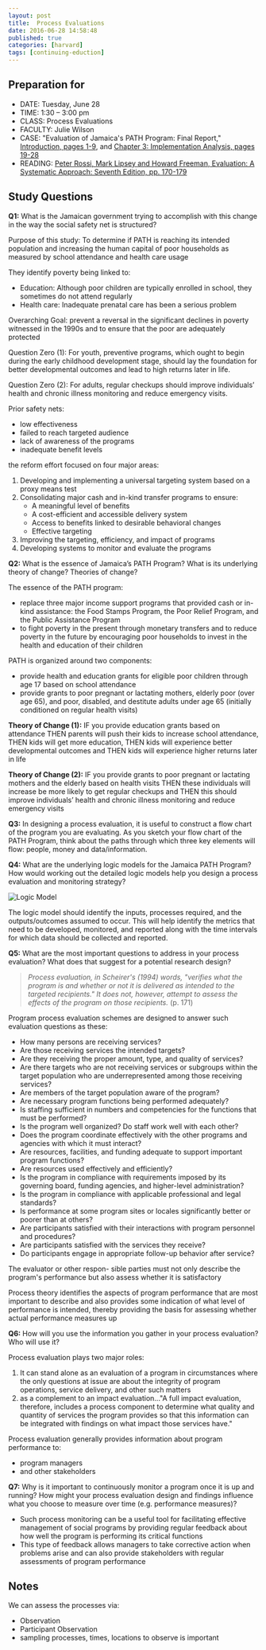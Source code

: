 ```yaml
---
layout: post
title:  Process Evaluations
date: 2016-06-28 14:58:48
published: true
categories: [harvard]
tags: [continuing-eduction]
---
```




## Preparation for

- DATE: Tuesday, June 28
- TIME: 1:30 – 3:00 pm
- CLASS: Process Evaluations
- FACULTY: Julie Wilson
- CASE: "Evaluation of Jamaica's PATH Program: Final Report," [Introduction, pages 1-9](https://www.dropbox.com/s/ia64c1l8ldjz2hp/Reading%20-%20Wilson_Evaluation%20of%20Jamaicas%20PATH%20Program%20Final%20Report_Introduction.pdf?dl=0), and [Chapter 3: Implementation Analysis, pages 19-28](https://www.dropbox.com/s/s7eqjh6b1vmt0uy/Reading%20-%20Wilson_Evaluation%20of%20Jamaicas%20PATH%20Program%20Final%20Report_Ch%203.pdf?dl=0)
- READING: [Peter Rossi, Mark Lipsey and Howard Freeman, Evaluation: A Systematic Approach: Seventh Edition, pp. 170-179](https://www.dropbox.com/s/tjgahvx4p8kwl65/Reading%20-%20Wilson_Evaluation%20A%20Systemic%20Approach.pdf?dl=0)

## Study Questions

**Q1:** What is the Jamaican government trying to accomplish with this change in the way the social safety net is structured?  

Purpose of this study: To determine if PATH is reaching its intended population and increasing the human capital of poor households as measured by school attendance and health care usage

They identify poverty being linked to:

- Education: Although poor children are typically enrolled in school, they sometimes do not attend regularly
- Health care: Inadequate prenatal care has been a serious problem

Overarching Goal: prevent a reversal in the significant declines in poverty witnessed in the 1990s and to ensure that the poor are adequately protected

Question Zero (1): For youth, preventive programs, which ought to begin during the early childhood development stage, should lay the foundation for better developmental outcomes and lead to high returns later in life. 

Question Zero (2): For adults, regular checkups should improve individuals’ health and chronic illness monitoring and reduce emergency visits.

Prior safety nets:

- low effectiveness
- failed to reach targeted audience
- lack of awareness of the programs
- inadequate benefit levels

the reform effort focused on four major areas:

1. Developing and implementing a universal targeting system based on a proxy means test
2. Consolidating major cash and in-kind transfer programs to ensure:
   - A meaningful level of benefits
   - A cost-efficient and accessible delivery system
   - Access to benefits linked to desirable behavioral changes
   - Effective targeting
3. Improving the targeting, efficiency, and impact of programs
4. Developing systems to monitor and evaluate the programs

**Q2:** What is the essence of Jamaica’s PATH Program?  What is its underlying theory of change? Theories of change?

The essence of the PATH program:

- replace three major income support programs that provided cash or in-kind assistance: the Food Stamps Program, the Poor Relief Program, and the Public Assistance Program
- to fight poverty in the present through monetary transfers and to reduce poverty in the future by encouraging poor households to invest in the health and education of their children

PATH is organized around two components:

- provide health and education grants for eligible poor children through age 17 based on school attendance
- provide grants to poor pregnant or lactating mothers, elderly poor (over age 65), and poor, disabled, and destitute adults under age 65 (initially conditioned on regular health visits)


**Theory of Change (1):** IF you provide education grants based on attendance THEN parents will push their kids to increase school attendance, THEN kids will get more education, THEN kids will experience better developmental outcomes and THEN kids will experience higher returns later in life

**Theory of Change (2):** IF you provide grants to poor pregnant or lactating mothers and the elderly based on health visits THEN these individuals will increase be more likely to get regular checkups and THEN this should improve individuals’ health and chronic illness monitoring and reduce emergency visits


**Q3:** In designing a process evaluation, it is useful to construct a flow chart of the program you are evaluating.   As you sketch your flow chart of the PATH Program, think about the paths through which three key elements will flow:  people, money and data/information.  


**Q4:** What are the underlying logic models for the Jamaica PATH Program?  How would working out the detailed logic models help you design a process evaluation and monitoring strategy?

<img src="http://bradleyboehmke.github.io/public/images/harvard/Logic_Model.png" title="Logic Model" alt="Logic Model" style="display: block; margin: auto;" />

The logic model should identify the inputs, processes required, and the outputs/outcomes assumed to occur.  This will help identify the metrics that need to be developed, monitored, and reported along with the time intervals for which data should be collected and reported.


**Q5:** What are the most important questions to address in your process evaluation?  What does that suggest for a potential research design?

> *Process evaluation, in Scheirer's (1994) words, "verifies what the program is and whether or not it is delivered as intended to the targeted recipients." It does not, however, attempt to assess the effects of the program on those recipients.* (p. 171)

Program process evaluation schemes are designed to answer such evaluation questions as these:

- How many persons are receiving services?
- Are those receiving services the intended targets?
- Are they receiving the proper amount, type, and quality of services?
- Are there targets who are not receiving services or subgroups within the target population who are underrepresented among those receiving services?
- Are members of the target population aware of the program?
- Are necessary program functions being performed adequately?
- Is staffing sufficient in numbers and competencies for the functions that must be performed?
- Is the program well organized? Do staff work well with each other?
- Does the program coordinate effectively with the other programs and agencies with which it must interact?
- Are resources, facilities, and funding adequate to support important program functions?
- Are resources used effectively and efficiently?
- Is the program in compliance with requirements imposed by its governing board, funding agencies, and higher-level administration?
- Is the program in compliance with applicable professional and legal standards?
- Is performance at some program sites or locales significantly better or poorer than
at others?
- Are participants satisfied with their interactions with program personnel and procedures?
- Are participants satisfied with the services they receive?
- Do participants engage in appropriate follow-up behavior after service?

The evaluator or other respon- sible parties must not only describe the program's performance but also assess whether it is satisfactory

Process theory identifies the aspects of program performance that are most important to describe and also provides some indication of what level of performance is intended, thereby providing the basis for assessing whether actual performance measures up


**Q6:** How will you use the information you gather in your process evaluation?  Who will use it?

Process evaluation plays two major roles:

1. It can stand alone as an evaluation of a program in circumstances where the only questions at issue are about the integrity of program operations, service delivery, and other such matters
2. as a complement to an impact evaluation..."A full impact evaluation, therefore, includes a process component to determine what quality and quantity of services the program provides so that this information can be integrated with findings on what impact those services have."

Process evaluation generally provides information about program performance to:

- program managers 
- and other stakeholders


**Q7:** Why is it important to continuously monitor a program once it is up and running? How might your process evaluation design and findings influence what you choose to measure over time (e.g. performance measures)?

- Such process monitoring can be a useful tool for facilitating effective management of social programs by providing regular feedback about how well the program is performing its critical functions
- This type of feedback allows managers to take corrective action when problems arise and can also provide stakeholders with regular assessments of program performance


## Notes

We can assess the processes via:

- Observation
- Participant Observation
- sampling processes, times, locations to observe is important












